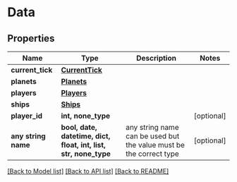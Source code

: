 # Data


## Properties
Name | Type | Description | Notes
------------ | ------------- | ------------- | -------------
**current_tick** | [**CurrentTick**](CurrentTick.md) |  | 
**planets** | [**Planets**](Planets.md) |  | 
**players** | [**Players**](Players.md) |  | 
**ships** | [**Ships**](Ships.md) |  | 
**player_id** | **int, none_type** |  | [optional] 
**any string name** | **bool, date, datetime, dict, float, int, list, str, none_type** | any string name can be used but the value must be the correct type | [optional]

[[Back to Model list]](../README.md#documentation-for-models) [[Back to API list]](../README.md#documentation-for-api-endpoints) [[Back to README]](../README.md)


